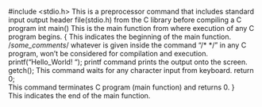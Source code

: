 #include <stdio.h>	This is a preprocessor command that includes standard input output header file(stdio.h) from the C library before compiling a C program
int main()	This is the main function from where execution of any C program begins.
{	This indicates the beginning of the main function.
/*_some_comments_*/	whatever is given inside the command “/*   */” in any C program, won’t be considered for compilation and execution.
printf(“Hello_World! “);	printf command prints the output onto the screen.
getch();	This command waits for any character input from keyboard.
return 0;	
This command terminates C program (main function) and returns 0.
}	
This indicates the end of the main function.
